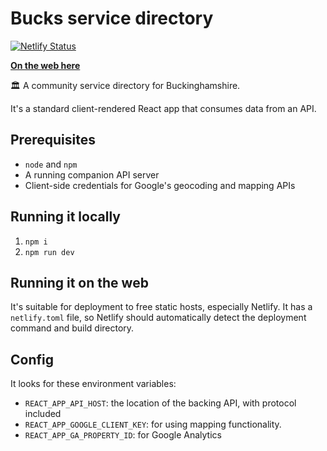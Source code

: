 # Bucks service directory

[![Netlify Status](https://api.netlify.com/api/v1/badges/4d6cba44-f32a-4d80-80f0-5bcbb2742b0f/deploy-status)](https://app.netlify.com/sites/bucks-service-directory/deploys)

**[On the web here](https://directory.buckinghamshire.gov.uk)**

🏛 A community service directory for Buckinghamshire.

It's a standard client-rendered React app that consumes data from an API.

## Prerequisites

- `node` and `npm`
- A running companion API server
- Client-side credentials for Google's geocoding and mapping APIs

## Running it locally

1. `npm i`
2. `npm run dev`

## Running it on the web

It's suitable for deployment to free static hosts, especially Netlify. It has a `netlify.toml` file, so Netlify should automatically detect the deployment command and build directory.

## Config

It looks for these environment variables:

- `REACT_APP_API_HOST`: the location of the backing API, with protocol included
- `REACT_APP_GOOGLE_CLIENT_KEY`: for using mapping functionality.
- `REACT_APP_GA_PROPERTY_ID`: for Google Analytics
 